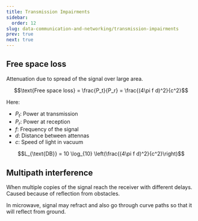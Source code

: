 ```yaml
---
title: Transmission Impairments
sidebar:
  order: 12
slug: data-communication-and-networking/transmission-impairments
prev: true
next: true
---
```


## Free space loss

Attenuation due to spread of the signal over large area.

```math
\text{Free space loss} = \frac{P_t}{P_r} = \frac{(4\pi f d)^2}{c^2}
```

Here:
- $P_t$: Power at transmission
- $P_r$: Power at reception
- $f$: Frequency of the signal
- $d$: Distance between attennas
- $c$: Speed of light in vacuum

```math
L_{\text{DB}} = 10 \log_{10} \left(\frac{(4\pi f d)^2}{c^2}\right)
```

## Multipath interference

When multiple copies of the signal reach the receiver with different delays. Caused because of reflection from obstacles.

In microwave, signal may refract and also go through curve paths so that it will reflect from ground.
